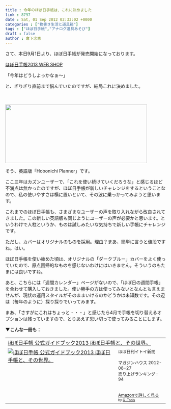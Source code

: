 ```yaml
---
title : 今年のほぼ日手帳は、これに決めました
link : 8797
date : Sat, 01 Sep 2012 02:33:02 +0000
categories : ["物書き生活と道具箱"]
tags : ["ほぼ日手帳","アナログ道具あそび"]
draft : false
author : 倉下忠憲
---
```


さて、本日9月1日より、ほぼ日手帳が発売開始になっております。

<a href="http://www.1101.com/store/techo/index.html">ほぼ日手帳2013 WEB SHOP</a>

「今年はどうしよっかなぁ〜」

と、ぎりぎり直前まで悩んでいたのですが、結局これに決めました。<BR><BR><BR>

<a href="https://rashita.net/blog/wp-content/uploads/2012/09/screenshot.7.png"><img src="https://rashita.net/blog/wp-content/uploads/2012/09/screenshot.7.png" alt="" title="screenshot.7" width="445" height="184" class="alignnone size-full wp-image-8798" /></a>

そう、英語版「Hobonichi Planner」です。

ここ三年はカズンユーザーで、「これを使い続けていくだろうな」と感じるほど不満点は無かったのですが、ほぼ日手帳が新しいチャレンジをするということなので、私の使いやすさは横に置いといて、その波に乗っかってみようと思います。

これまでのほぼ日手帳も、さまざまなユーザーの声を取り入れながら改良されてきました。この新しい英語版も同じようにユーザーの声が必要かと思います。というわけで人柱というか、ものは試しみたいな気持ちで新しい手帳にチャレンジです。

ただし、カバーはオリジナルのものを採用。理由？まあ、簡単に言うと値段ですね。はい。

ほぼ日手帳を使い始めた頃は、オリジナルの「ダークブルー」カバーをよく使っていたので、原点回帰的なものを感じないわけにはいきません。そういうのもたまには良いですね。

あと、こちらには「週間カレンダー」ページがないので、「ほぼ日の週間手帳」を合わせて購入しておきました。使い勝手の方は使ってみないとなんとも言えませんが、現状の運用スタイルがそのままいけるのかどうかは未知数です。その辺は（毎年のように）探り探りでいってみます。

まあ、「さすがにこれはちょっと・・・」と感じたら4月で手帳を切り替えるオプションは残っていますので、とりあえず思い切って使ってみることにします。

<strong>▼こんな一冊も：</strong>
<table  border="0" cellpadding="5"><tr><td colspan="2"><a href="http://www.amazon.co.jp/%E3%81%BB%E3%81%BC%E6%97%A5%E6%89%8B%E5%B8%B3-%E5%85%AC%E5%BC%8F%E3%82%AC%E3%82%A4%E3%83%89%E3%83%96%E3%83%83%E3%82%AF2013-%E3%81%BB%E3%81%BC%E6%97%A5%E6%89%8B%E5%B8%B3%E3%81%A8%E3%80%81%E3%81%9D%E3%81%AE%E4%B8%96%E7%95%8C%E3%80%82-%E3%81%BB%E3%81%BC%E6%97%A5%E5%88%8A%E3%82%A4%E3%83%88%E3%82%A4%E6%96%B0%E8%81%9E/dp/4838724748%3FSubscriptionId%3D15SMZCTB9V8NGR2TW082%26tag%3Drashita1000-22%26linkCode%3Dxm2%26camp%3D2025%26creative%3D165953%26creativeASIN%3D4838724748" target="_blank">ほぼ日手帳 公式ガイドブック2013 ほぼ日手帳と、その世界。</a><img src="http://www.assoc-amazon.jp/e/ir?t=rashita1000-22&l=ur2&o=9" width="1" height="1" style="border: none;" alt="" /></td></tr><tr><td valign="top"><a href="http://www.amazon.co.jp/%E3%81%BB%E3%81%BC%E6%97%A5%E6%89%8B%E5%B8%B3-%E5%85%AC%E5%BC%8F%E3%82%AC%E3%82%A4%E3%83%89%E3%83%96%E3%83%83%E3%82%AF2013-%E3%81%BB%E3%81%BC%E6%97%A5%E6%89%8B%E5%B8%B3%E3%81%A8%E3%80%81%E3%81%9D%E3%81%AE%E4%B8%96%E7%95%8C%E3%80%82-%E3%81%BB%E3%81%BC%E6%97%A5%E5%88%8A%E3%82%A4%E3%83%88%E3%82%A4%E6%96%B0%E8%81%9E/dp/4838724748%3FSubscriptionId%3D15SMZCTB9V8NGR2TW082%26tag%3Drashita1000-22%26linkCode%3Dxm2%26camp%3D2025%26creative%3D165953%26creativeASIN%3D4838724748" target="_blank"><img src="http://ecx.images-amazon.com/images/I/41FSe2ACtlL._SL160_.jpg" border="0" alt="ほぼ日手帳 公式ガイドブック2013 ほぼ日手帳と、その世界。" /></a></td><td valign="top"><font size="-1">ほぼ日刊イトイ新聞 <br /><br />マガジンハウス  2012-08-27<br />売り上げランキング : 94<br /><br /><br /><a href="http://www.amazon.co.jp/%E3%81%BB%E3%81%BC%E6%97%A5%E6%89%8B%E5%B8%B3-%E5%85%AC%E5%BC%8F%E3%82%AC%E3%82%A4%E3%83%89%E3%83%96%E3%83%83%E3%82%AF2013-%E3%81%BB%E3%81%BC%E6%97%A5%E6%89%8B%E5%B8%B3%E3%81%A8%E3%80%81%E3%81%9D%E3%81%AE%E4%B8%96%E7%95%8C%E3%80%82-%E3%81%BB%E3%81%BC%E6%97%A5%E5%88%8A%E3%82%A4%E3%83%88%E3%82%A4%E6%96%B0%E8%81%9E/dp/4838724748%3FSubscriptionId%3D15SMZCTB9V8NGR2TW082%26tag%3Drashita1000-22%26linkCode%3Dxm2%26camp%3D2025%26creative%3D165953%26creativeASIN%3D4838724748" target="_blank">Amazonで詳しく見る</a></font><font size="-2"> by <a href="http://www.goodpic.com/mt/aws/index.html" >G-Tools</a></font></td></tr></table>
